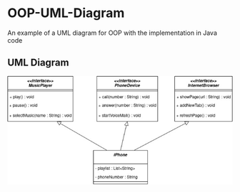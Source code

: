 # OOP-UML-Diagram
An example of a UML diagram for OOP with the implementation in Java code

## UML Diagram
![alt text](https://github.com/PedroHPaula/oop-uml-diagram/blob/3eeebac5acb0249f0523f3f82e9ea65f5b4c87ca/OOP_UML.jpg)
